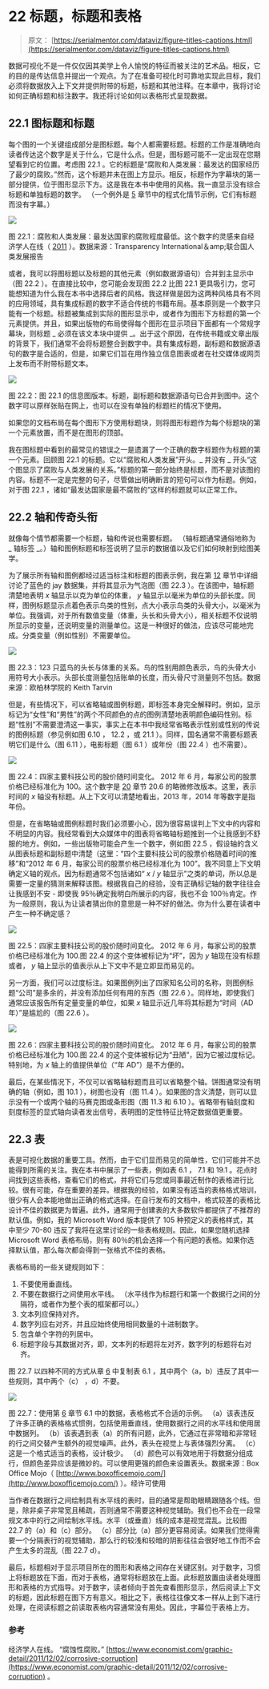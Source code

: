 # 22 标题，标题和表格

> 原文： [https://serialmentor.com/dataviz/figure-titles-captions.html](https://serialmentor.com/dataviz/figure-titles-captions.html)

数据可视化不是一件仅仅因其美学上令人愉悦的特征而被关注的艺术品。相反，它的目的是传达信息并提出一个观点。为了在准备可视化时可靠地实现此目标，我们必须将数据放入上下文并提供附带的标题，标题和其他注释。在本章中，我将讨论如何正确标题和标注数字。我还将讨论如何以表格形式呈现数据。

## 22.1 图标题和标题

每个图的一个关键组成部分是图标题。每个人都需要标题。标题的工作是准确地向读者传达这个数字是关于什么，它是什么点。但是，图标题可能不一定出现在您期望看到它的位置。考虑图 22.1 。它的标题是“腐败和人类发展：最发达的国家经历了最少的腐败。”然而，这个标题并未在图上方显示。相反，标题作为字幕块的第一部分提供，位于图形显示下方。这是我在本书中使用的风格。我一直显示没有综合标题和单独标题的数字。 （一个例外是 [5](directory-of-visualizations.html#directory-of-visualizations) 章节中的程式化情节示例，它们有标题而没有字幕。）

![](img/b1ac40846abe87e7e818f860d22efb27.jpg)

图 22.1：腐败和人类发展：最发达国家的腐败程度最低。这个数字的灵感来自经济学人在线（ [2011](#ref-Economist-corruption) ）。数据来源：Transparency International＆amp;联合国人类发展报告

或者，我可以将图标题以及标题的其他元素（例如数据源语句）合并到主显示中（图 22.2 ）。在直接比较中，您可能会发现图 22.2 比图 22.1 更具吸引力，您可能想知道为什么我在本书中选择后者的风格。我这样做是因为这两种风格具有不同的应用领域，具有集成标题的数字不适合传统的书籍布局。基本原则是一个数字只能有一个标题。标题被集成到实际的图形显示中，或者作为图形下方标题的第一个元素提供。并且，如果出版物的布局使得每个图形在显示项目下面都有一个常规字幕块，则标题 _ 必须在该文本块中提供 _。出于这个原因，在传统书籍或文章出版的背景下，我们通常不会将标题整合到数字中。具有集成标题，副标题和数据源语句的数字是合适的，但是，如果它们旨在用作独立信息图表或者在社交媒体或网页上发布而不附带标题文本。

![](img/b033ea183f421173894738328128dff3.jpg)

图 22.2：图 22.1 的信息图版本。标题，副标题和数据源语句已合并到图中。这个数字可以原样张贴在网上，也可以在没有单独的标题栏的情况下使用。

如果您的文档布局在每个图形下方使用标题块，则将图形标题作为每个标题块的第一个元素放置，而不是在图形的顶部。

我在图标题中看到的最常见的错误之一是遗漏了一个正确的数字标题作为标题的第一个元素。回顾图 22.1 的标题。它以“腐败和人类发展”开头。_ 并没有 _ 开头“这个图显示了腐败与人类发展的关系。”标题的第一部分始终是标题，而不是对该图的内容。标题不一定是完整的句子，尽管做出明确断言的短句可以作为标题。例如，对于图 22.1 ，诸如“最发达国家是最不腐败的”这样的标题就可以正常工作。

## 22.2 轴和传奇头衔

就像每个情节都需要一个标题，轴和传说也需要标题。 （轴标题通常通俗地称为 _ 轴标签 _。）轴和图例标题和标签说明了显示的数据值以及它们如何映射到绘图美学。

为了展示所有轴和图例都经过适当标注和标题的图表示例，我在第 [12](visualizing-associations.html#visualizing-associations) 章节中详细讨论了蓝色的 jay 数据集，并将其显示为气泡图（图 22.3 ）。在该图中，轴标题清楚地表明 _x_ 轴显示以克为单位的体重， _y_ 轴显示以毫米为单位的头部长度。同样，图例标题显示点着色表示鸟类的性别，点大小表示鸟类的头骨大小，以毫米为单位。我强调，对于所有数值变量（体重，头长和头骨大小），相关标题不仅说明所显示的变量，还说明变量的测量单位。这是一种很好的做法，应该尽可能地完成。分类变量（例如性别）不需要单位。

![](img/e154f6a3229c86a28111043f4cfc784a.jpg)

图 22.3：123 只蓝鸟的头长与体重的关系。鸟的性别用颜色表示，鸟的头骨大小用符号大小表示。头部长度测量包括账单的长度，而头骨尺寸测量则不包括。数据来源：欧柏林学院的 Keith Tarvin

但是，有些情况下，可以省略轴或图例标题，即标签本身完全解释时。例如，显示标记为“女性”和“男性”的两个不同颜色的点的图例清楚地表明颜色编码性别。标题“性别”不需要澄清这一事实，事实上在本书中我经常省略表示性别或性别的传说的图例标题（参见例如图 6.10 ， 12.2 ，或 21.1 ）。同样，国名通常不需要标题表明它们是什么（图 6.11 ），电影标题（图 6.1 ）或年份（图 22.4 ）也不需要）。

![](img/6242b71901efdc537bd6b60c368d6974.jpg)

图 22.4：四家主要科技公司的股价随时间变化。 2012 年 6 月，每家公司的股票价格已经标准化为 100。这个数字是 [20](redundant-coding.html#redundant-coding) 章节 20.6 的略微修改版本。这里，表示时间的 _x_ 轴没有标题。从上下文可以清楚地看出，2013 年，2014 年等数字是指年份。

但是，在省略轴或图例标题时我们必须要小心，因为很容易误判上下文中的内容和不明显的内容。我经常看到大众媒体中的图表将省略轴标题推到一个让我感到不舒服的地方。例如，一些出版物可能会产生一个数字，例如图 22.5 ，假设轴的含义从图表标题和副标题中清楚（这里：“四个主要科技公司的股票价格随着时间的推移”和“2012 年 6 月，每家公司的股票价格已经标准化为 100”。我不同意上下文明确定义轴的观点。因为标题通常不包括诸如“ _x_ / _y_ 轴显示”之类的单词，所以总是需要一定量的猜测来解释该图。根据我自己的经验，没有正确标记轴的数字往往会让我感到不安 - 即使我 95％确定我明白所展示的内容，我也不会 100％肯定。作为一般原则，我认为让读者猜出你的意思是一种不好的做法。你为什么要在读者中产生一种不确定感？

![](img/f314ecdfcd25b4ebb0c8523cc1ead771.jpg)

图 22.5：四家主要科技公司的股价随时间变化。 2012 年 6 月，每家公司的股票价格已经标准化为 100.图 22.4 的这个变体被标记为“坏”，因为 _y_ 轴现在没有标题或者， _y_ 轴上显示的值表示从上下文中不是立即显而易见的。

另一方面，我们可以过度标注。如果图例列出了四家知名公司的名称，则图例标题“公司”是多余的，并没有添加任何有用的东西（图 22.6 ）。同样地，即使我们通常应该报告所有定量变量的单位，如果 _x_ 轴显示近几年将其标题为“时间（AD 年）”是尴尬的（图 22.6 ）。

![](img/c66f463634165f7e8d486ce6d6bc0d99.jpg)

图 22.6：四家主要科技公司的股价随时间变化。 2012 年 6 月，每家公司的股票价格已经标准化为 100.图 22.4 的这个变体被标记为“丑陋”，因为它被过度标记。特别地，为 _x_ 轴上的值提供单位（“年 AD”）是不方便的。

最后，在某些情况下，不仅可以省略轴标题而且可以省略整个轴。饼图通常没有明确的轴（例如，图 10.1 ），树图也没有（图 11.4 ）。如果图的含义清楚，则可以显示没有一个或两个轴的马赛克图或条形图（图 11.3 和 6.10 ）。省略带有轴刻度和刻度标签的显式轴向读者发出信号，表明图的定性特征比特定数据值更重要。

## 22.3 表

表是可视化数据的重要工具。然而，由于它们显而易见的简单性，它们可能并不总能得到所需的关注。我在本书中展示了一些表，例如表 6.1 ， 7.1 和 19.1 。花点时间找到这些表格，查看它们的格式，并将它们与您或同事最近制作的表格进行比较。很有可能，存在重要的差异。根据我的经验，如果没有适当的表格格式培训，很少有人会本能地做出正确的格式选择。在自行发布的文档中，格式较差的表格比设计不佳的数据更为普遍。此外，通常用于创建表的大多数软件都提供了不推荐的默认值。例如，我的 Microsoft Word 版本提供了 105 种预定义的表格样式，其中至少 70-80 违反了我将在这里讨论的一些表格规则。因此，如果您随机选择 Microsoft Word 表格布局，则有 80％的机会选择一个有问题的表格。如果你选择默认值，那么每次都会得到一张格式不佳的表格。

表格布局的一些关键规则如下：

1.  不要使用垂直线。
2.  不要在数据行之间使用水平线。 （水平线作为标题行和第一个数据行之间的分隔符，或者作为整个表的框架都可以。）
3.  文本列应保持对齐。
4.  数字列应右对齐，并且应始终使用相同数量的十进制数字。
5.  包含单个字符的列居中。
6.  标题字段与其数据对齐，即，文本列的标题将左对齐，数字列的标题将右对齐。

图 22.7 以四种不同的方式从章 [6](visualizing-amounts.html#visualizing-amounts) 中复制表 6.1 ，其中两个（a，b）违反了其中一些规则，其中两个（c） ，d）不要。

![](img/61f0f5a51bb2d3d070d4ff073d727874.jpg)

图 22.7：使用第 [6](visualizing-amounts.html#visualizing-amounts) 章节 6.1 中的数据，表格格式不合适的示例。 （a）该表违反了许多正确的表格格式惯例，包括使用垂直线，使用数据行之间的水平线和使用居中数据列。 （b）该表遇到表（a）的所有问题，此外，它通过在非常暗和非常轻的行之间交替产生额外的视觉噪声。此外，表头在视觉上与表体强烈分离。 （c）这是一个格式适当的表格，设计极少。 （d）颜色可以有效地用于将数据分组成行，但颜色差异应该是微妙的。可以使用更强的颜色来设置表头。数据来源：Box Office Mojo（ [http://www.boxofficemojo.com/](http://www.boxofficemojo.com/) ）。经许可使用

当作者在数据行之间绘制具有水平线的表时，目的通常是帮助眼睛跟随各个线。但是，除非桌子非常宽且稀疏，否则通常不需要这种视觉辅助。我们也不会在一段常规文本中的行之间绘制水平线。水平（或垂直）线的成本是视觉混乱。比较图 22.7 的（a）和（c）部分。 （c）部分比（a）部分更容易阅读。如果我们觉得需要一个分隔表行的视觉辅助，那么行的较浅和较暗的阴影往往会很好地工作而不会产生太多的混乱（图 22.7 d）。

最后，标题相对于显示项目所在的图形和表格之间存在关键区别。对于数字，习惯上将标题放在下面，而对于表格，通常将标题放在上面。此标题放置由读者处理图形和表格的方式指导。对于数字，读者倾向于首先查看图形显示，然后阅读上下文的标题，因此标题在图下方有意义。相比之下，表格往往像文本一样从上到下进行处理，在阅读标题之前读取表格内容通常没有用处。因此，字幕位于表格上方。

### 参考

经济学人在线。 “腐蚀性腐败。” [https://www.economist.com/graphic-detail/2011/12/02/corrosive-corruption](https://www.economist.com/graphic-detail/2011/12/02/corrosive-corruption) 。